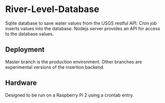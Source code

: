 # River-Level-Database
Sqlite database to save water values from the USGS restful API. Cron job inserts values into the database. Nodejs server provides an API for access to the database values.

## Deployment
Master branch is the production environment. Other branches are experimental versions of the insertion backend.

## Hardware
Designed to be run on a Raspberry Pi 2 using a crontab entry.
